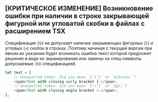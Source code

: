 ## [КРИТИЧЕСКОЕ ИЗМЕНЕНИЕ] Возникновение ошибки при наличии в строке закрывающей фигурной или угловатой скобки в файлах с расширением TSX

Спецификация `JSX` не допускает наличие закрывающих фигурных (`}`) и угловых (`>`) скобок в строках. Поэтому начиная с текущей версии при явном их указании будет возникать ошибка текст которой предложит решение в виде их экранирования или замены на спец-символы допускаемые `JSX` спецификацией.

`````ts
let text = [
    // Unexpected token. Did you mean `{'}'}` or `&rbrace;`?
    <span>Text with closing curly bracket }.</span>,
    // Unexpected token. Did you mean `{'>'}` or `&gt;`?
    <span>Text with closing angle bracket >.</span>,
];

`````
